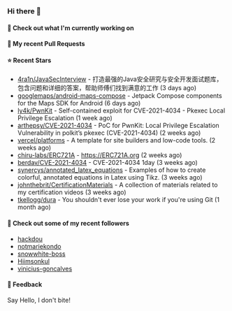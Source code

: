 ### Hi there 👋

#### 👷 Check out what I'm currently working on

#### 🔨 My recent Pull Requests


#### ⭐ Recent Stars

- [4ra1n/JavaSecInterview](https://github.com/4ra1n/JavaSecInterview) - 打造最强的Java安全研究与安全开发面试题库，包含问题和详细的答案，帮助师傅们找到满意的工作 (3 days ago)
- [googlemaps/android-maps-compose](https://github.com/googlemaps/android-maps-compose) - Jetpack Compose components for the Maps SDK for Android (6 days ago)
- [ly4k/PwnKit](https://github.com/ly4k/PwnKit) - Self-contained exploit for CVE-2021-4034 - Pkexec Local Privilege Escalation (1 week ago)
- [arthepsy/CVE-2021-4034](https://github.com/arthepsy/CVE-2021-4034) - PoC for PwnKit: Local Privilege Escalation Vulnerability in polkit’s pkexec (CVE-2021-4034) (2 weeks ago)
- [vercel/platforms](https://github.com/vercel/platforms) - A template for site builders and low-code tools. (2 weeks ago)
- [chiru-labs/ERC721A](https://github.com/chiru-labs/ERC721A) - https://ERC721A.org (2 weeks ago)
- [berdav/CVE-2021-4034](https://github.com/berdav/CVE-2021-4034) - CVE-2021-4034 1day (3 weeks ago)
- [synercys/annotated_latex_equations](https://github.com/synercys/annotated_latex_equations) - Examples of how to create colorful, annotated equations in Latex using Tikz. (3 weeks ago)
- [johnthebrit/CertificationMaterials](https://github.com/johnthebrit/CertificationMaterials) - A collection of materials related to my certification videos (3 weeks ago)
- [tkellogg/dura](https://github.com/tkellogg/dura) - You shouldn&#39;t ever lose your work if you&#39;re using Git (1 month ago)

#### 👯 Check out some of my recent followers

- [hackdou](https://github.com/hackdou)
- [notmariekondo](https://github.com/notmariekondo)
- [snowwhite-boss](https://github.com/snowwhite-boss)
- [Hiimsonkul](https://github.com/Hiimsonkul)
- [vinicius-goncalves](https://github.com/vinicius-goncalves)

#### 💬 Feedback

Say Hello, I don't bite!